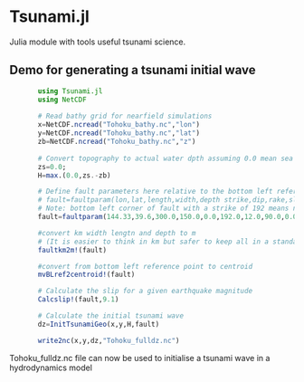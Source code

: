 # Tsunami.jl
Julia module with tools useful tsunami science.

## Demo for generating a tsunami initial wave
 ```julia      
        using Tsunami.jl
        using NetCDF
        
        # Read bathy grid for nearfield simulations
        x=NetCDF.ncread("Tohoku_bathy.nc","lon")
        y=NetCDF.ncread("Tohoku_bathy.nc","lat")
        zb=NetCDF.ncread("Tohoku_bathy.nc","z")
        
        # Convert topography to actual water dpth assuming 0.0 mean sea level
        zs=0.0;
        H=max.(0.0,zs.-zb)

        # Define fault parameters here relative to the bottom left reference point
        # fault=faultparam(lon,lat,length,width,depth strike,dip,rake,slip,tinit,trise)
        # Note: bottom left corner of fault with a strike of 192 means north east corner
        fault=faultparam(144.33,39.6,300.0,150.0,0.0,192.0,12.0,90.0,0.0,0.0,0.0);

        #convert km width lengtn and depth to m
        # (It is easier to think in km but safer to keep all in a standard unit [m])
        faultkm2m!(fault)

        #convert from bottom left reference point to centroid
        mvBLref2centroid!(fault)

        # Calculate the slip for a given earthquake magnitude
        Calcslip!(fault,9.1)

        # Calculate the initial tsunami wave
        dz=InitTsunamiGeo(x,y,H,fault)

        write2nc(x,y,dz,"Tohoku_fulldz.nc")
  ```
        
 Tohoku_fulldz.nc file can now be used to initialise a tsunami wave in a hydrodynamics model 

        

